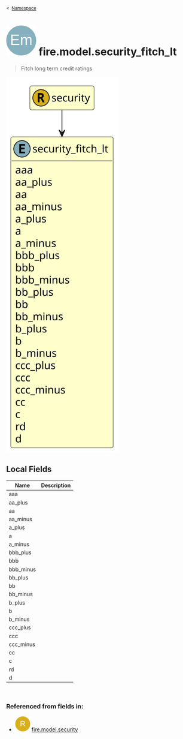 <sub>&lt;&nbsp; [Namespace](index.md)</sub>
# <img src='images/enumType-lg.svg'/> fire.model.security_fitch_lt
>  
>Fitch long term credit ratings
> 
<img src='images/fire.model.security_fitch_lt.svg'/>


## Local Fields


| Name        | Description |
| ----------- | ----------- |
| aaa |   |
| aa_plus |   |
| aa |   |
| aa_minus |   |
| a_plus |   |
| a |   |
| a_minus |   |
| bbb_plus |   |
| bbb |   |
| bbb_minus |   |
| bb_plus |   |
| bb |   |
| bb_minus |   |
| b_plus |   |
| b |   |
| b_minus |   |
| ccc_plus |   |
| ccc |   |
| ccc_minus |   |
| cc |   |
| c |   |
| rd |   |
| d |   |

<br/>

### Referenced from fields in:
- <img src='images/recordType.svg'/> [fire.model.security](UDT-fire.model.security.md)
